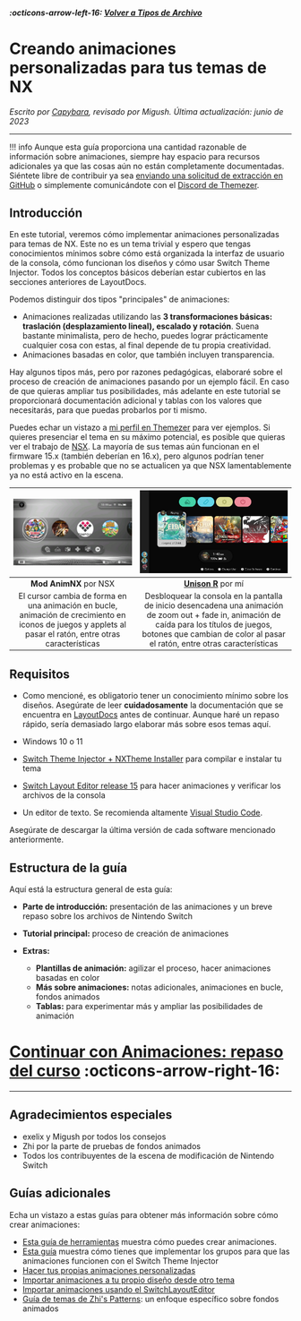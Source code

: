 ##### :octicons-arrow-left-16: [Volver a Tipos de Archivo](../filetypes.md)

# Creando animaciones personalizadas para tus temas de NX
_Escrito por [Capybara](https://themezer.net/creators/382997176307154945), revisado por Migush. Última actualización: junio de 2023_

---

!!! info
      Aunque esta guía proporciona una cantidad razonable de información sobre animaciones, siempre hay espacio para recursos adicionales ya que las cosas aún no están completamente documentadas. Siéntete libre de contribuir ya sea [enviando una solicitud de extracción en GitHub](/README-LayoutsDocsTraducido.md) o simplemente comunicándote con el [Discord de Themezer](https://discord.com/invite/nnm8wyM).

## Introducción

En este tutorial, veremos cómo implementar animaciones personalizadas para temas de NX. Este no es un tema trivial y espero que tengas conocimientos mínimos sobre cómo está organizada la interfaz de usuario de la consola, cómo funcionan los diseños y cómo usar Switch Theme Injector. Todos los conceptos básicos deberían estar cubiertos en las secciones anteriores de LayoutDocs.

Podemos distinguir dos tipos "principales" de animaciones:

- Animaciones realizadas utilizando las **3 transformaciones básicas: traslación (desplazamiento lineal), escalado y rotación**. Suena bastante minimalista, pero de hecho, puedes lograr prácticamente cualquier cosa con estas, al final depende de tu propia creatividad.
- Animaciones basadas en color, que también incluyen transparencia.

Hay algunos tipos más, pero por razones pedagógicas, elaboraré sobre el proceso de creación de animaciones pasando por un ejemplo fácil. En caso de que quieras ampliar tus posibilidades, más adelante en este tutorial se proporcionará documentación adicional y tablas con los valores que necesitarás, para que puedas probarlos por ti mismo.


Puedes echar un vistazo a [mi perfil en Themezer](https://themezer.net/creators/382997176307154945) para ver ejemplos. Si quieres presenciar el tema en su máximo potencial, es posible que quieras ver el trabajo de [NSX](https://www.youtube.com/channel/UCtvgkpsXAGp0P3dJr6buxRg). La mayoría de sus temas aún funcionan en el firmware 15.x (también deberían en 16.x), pero algunos podrían tener problemas y es probable que no se actualicen ya que NSX lamentablemente ya no está activo en la escena.

|                                        ![Mod AnimNX theme](nsx.jpg "Tema Mod AnimNX")                                       |                                                                           ![Tema Unison R](unisonR.jpg "Tema Unison R")                                                                          |
|:----------------------------------------------------------------------------------------------------------------------------:|:------------------------------------------------------------------------------------------------------------------------------------------------------------------------------------------------------------:|
|                                                    **Mod AnimNX** por NSX                                                   |                                                                     **[Unison R](https://themezer.net/packs/Unison-R-5fc)** por mí                                                                    |
| El cursor cambia de forma en una animación en bucle, animación de crecimiento en iconos de juegos y applets al pasar el ratón, entre otras características | Desbloquear la consola en la pantalla de inicio desencadena una animación de zoom out + fade in, animación de caída para los títulos de juegos, botones que cambian de color al pasar el ratón, entre otras características |

## Requisitos

- Como mencioné, es obligatorio tener un conocimiento mínimo sobre los diseños. Asegúrate de leer **cuidadosamente** la documentación que se encuentra en [LayoutDocs](https://layoutdocs.themezer.net/) antes de continuar. Aunque haré un repaso rápido, sería demasiado largo elaborar más sobre esos temas aquí.

- Windows 10 o 11

- [Switch Theme Injector + NXTheme Installer](https://github.com/exelix11/SwitchThemeInjector/releases) para compilar e instalar tu tema

- [Switch Layout Editor release 15](https://github.com/FuryBaguette/SwitchLayoutEditor) para hacer animaciones y verificar los archivos de la consola

- Un editor de texto. Se recomienda altamente [Visual Studio Code](https://code.visualstudio.com/download).

Asegúrate de descargar la última versión de cada software mencionado anteriormente.

## Estructura de la guía

Aquí está la estructura general de esta guía:

- **Parte de introducción:** presentación de las animaciones y un breve repaso sobre los archivos de Nintendo Switch

- **Tutorial principal:** proceso de creación de animaciones

- **Extras:** 
    - **Plantillas de animación:** agilizar el proceso, hacer animaciones basadas en color
    - **Más sobre animaciones:** notas adicionales, animaciones en bucle, fondos animados
    - **Tablas:** para experimentar más y ampliar las posibilidades de animación


# [Continuar con Animaciones: repaso del curso](refresher.md) :octicons-arrow-right-16:

---

## Agradecimientos especiales

- exelix y Migush por todos los consejos
- Zhi por la parte de pruebas de fondos animados
- Todos los contribuyentes de la escena de modificación de Nintendo Switch

## Guías adicionales

Echa un vistazo a estas guías para obtener más información sobre cómo crear animaciones:

- [Esta guía de herramientas](https://github.com/KillzXGaming/Switch-Toolbox/wiki/BFLYT-Editing#animations) muestra cómo puedes crear animaciones.
- [Esta guía](https://www.reddit.com/r/NXThemes/comments/biu5hc/making_your_own_custom_animations/) muestra cómo tienes que implementar los grupos para que las animaciones funcionen con el Switch Theme Injector
-   [Hacer tus propias animaciones personalizadas](https://www.reddit.com/r/NXThemes/comments/biu5hc/making_your_own_custom_animations/)
-   [Importar animaciones a tu propio diseño desde otro tema](https://www.reddit.com/r/NXThemes/comments/biti3d/importing_animations_to_your_own_layout_from/)
-   [Importar animaciones usando el SwitchLayoutEditor](https://www.reddit.com/r/NXThemes/comments/bkb5ix/importing_animations_using_the_layout_editor/)
- [Guía de temas de Zhi's Patterns](/PatternsTraducido.md): un enfoque específico sobre fondos animados
